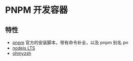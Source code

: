 # PNPM 开发容器

## 特性

- [pnpm](https://pnpm.io/) 官方的安装脚本，带有命令补全，以及 pnpm 别名 pn
- [nodejs LTS](https://nodejs.org/en)
- [ohmyzsh](https://ohmyz.sh/)

